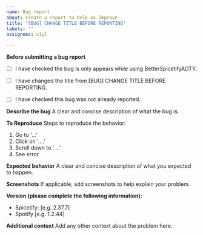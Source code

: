 ```yaml
---
name: Bug report
about: Create a report to help us improve
title: "[BUG] CHANGE TITLE BEFORE REPORTING"
labels: ''
assignees: x1yl

---
```


**Before submitting a bug report**
- [ ] I have checked the bug is only appears while using BetterSpicetifyAOTY.

- [ ] I have changed the title from [BUG] CHANGE TITLE BEFORE REPORTING.

- [ ] I have checked this bug was not already reported.

**Describe the bug**
A clear and concise description of what the bug is.

**To Reproduce**
Steps to reproduce the behavior:
1. Go to '...'
2. Click on '....'
3. Scroll down to '....'
4. See error

**Expected behavior**
A clear and concise description of what you expected to happen.

**Screenshots**
If applicable, add screenshots to help explain your problem.

**Version (please complete the following information):**
 - Spicetify: [e.g. 2.37.7]
 - Spotify [e.g. 1.2.44]

**Additional context**
Add any other context about the problem here.
